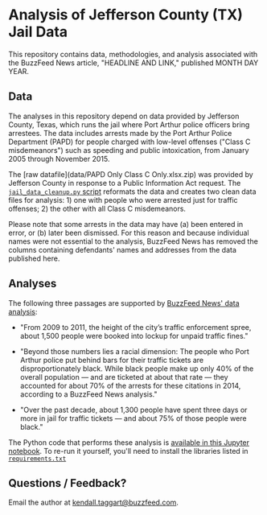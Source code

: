 # Analysis of Jefferson County (TX) Jail Data

This repository contains data, methodologies, and analysis associated with the BuzzFeed News article, "HEADLINE AND LINK," published MONTH DAY YEAR.


## Data 

The analyses in this repository depend on data provided by Jefferson County, Texas, which runs the jail where Port Arthur police officers bring arrestees. The data includes arrests made by the Port Arthur Police Department (PAPD) for people charged with low-level offenses ("Class C misdemeanors") such as speeding and public intoxication, from January 2005 through November 2015.

The [raw datafile](data/PAPD Only Class C Only.xlsx.zip) was provided by Jefferson County in response to a Public Information Act request. The [`jail_data_cleanup.py` script](scripts/jail_data_cleanup.py) reformats the data and creates two clean data files for
analysis: 1) one with people who were arrested just for traffic offenses; 2) the other with all Class C misdemeanors.

Please note that some arrests in the data may have (a) been entered in error, or (b) later been dismissed. For this reason and because individual names were not essential to the analysis, BuzzFeed News has removed the columns containing defendants' names and addresses from the data published here.


## Analyses

The following three passages are supported by [BuzzFeed News' data analysis](notebooks/port_arthur_analysis.ipynb):

- "From 2009 to 2011, the height of the city’s traffic enforcement spree, about 1,500 people were booked into lockup for unpaid traffic fines."

- "Beyond those numbers lies a racial dimension: The people who Port Arthur police put behind bars for their traffic tickets are disproportionately black. While black people make up only 40% of the overall population — and are ticketed at about that rate — they accounted for about 70% of the arrests for these citations in 2014, according to a BuzzFeed News analysis."

- "Over the past decade, about 1,300 people have spent three days or more in jail for traffic tickets — and about 75% of those people were black."

The Python code that performs these analysis is [available in this Jupyter notebook](notebooks/port_arthur_analysis.ipynb). To re-run it yourself, you'll need to install the libraries listed in [`requirements.txt`](requirements.txt)


## Questions / Feedback?

Email the author at kendall.taggart@buzzfeed.com.
